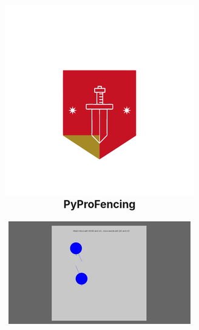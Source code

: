 <h1 align="center">
  <img src="https://raw.githubusercontent.com/submohanty/PyProFencing/main/logo.png"><br>
  <b>PyProFencing</b>
</p>

<img src="https://raw.githubusercontent.com/submohanty/PyProFencing/main/game.gif"><br>